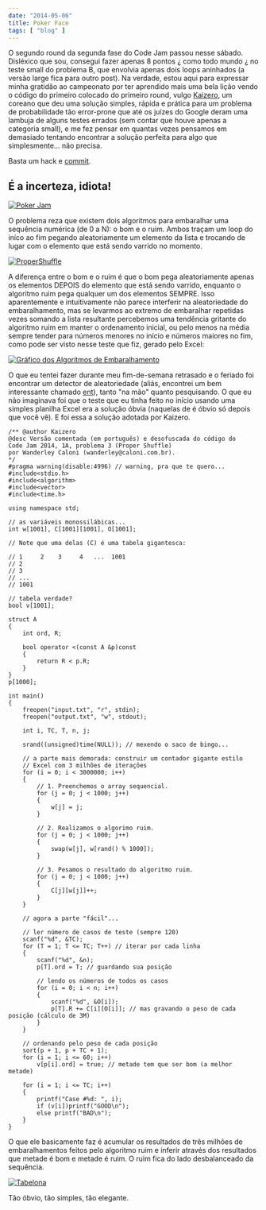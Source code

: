 ```yaml
---
date: "2014-05-06"
title: Poker Face
tags: [ "blog" ]
---
```

O segundo round da segunda fase do Code Jam passou nesse sábado. Disléxico que sou, consegui fazer apenas 8 pontos ¿ como todo mundo ¿ no teste small do problema B, que envolvia apenas dois loops aninhados (a versão large fica para outro post). Na verdade, estou aqui para expressar minha gratidão ao campeonato por ter aprendido mais uma bela lição vendo o código do primeiro colocado do primeiro round, vulgo [Kaizero](https://code.google.com/codejam/contest/2984486/scoreboard?c=2984486#vf=1), um coreano que deu uma solução simples, rápida e prática para um problema de probabilidade tão error-prone que até os juízes do Google deram uma lambuja de alguns testes errados (sem contar que houve apenas a categoria small), e me fez pensar em quantas vezes pensamos em demasiado tentando encontrar a solução perfeita para algo que simplesmente... não precisa.

Basta um hack e [commit](http://pcottle.github.io/learnGitBranching/?NODEMO&defaultTab=remote&command=levels).

## É a incerteza, idiota!

[![Poker Jam](/images/LmkKDXm.jpg)](/images/LmkKDXm.jpg)

O problema reza que existem dois algoritmos para embaralhar uma sequência numérica (de 0 a N): o bom e o ruim. Ambos traçam um loop do iníco ao fim pegando aleatoriamente um elemento da lista e trocando de lugar com o elemento que está sendo varrido no momento.

[![ProperShuffle](/images/UTQPIST.jpg)](/images/UTQPIST.jpg)

A diferença entre o bom e o ruim é que o bom pega aleatoriamente apenas os elementos DEPOIS do elemento que está sendo varrido, enquanto o algoritmo ruim pega qualquer um dos elementos SEMPRE. Isso aparentemente e intuitivamente não parece interferir na aleatoriedade do embaralhamento, mas se levarmos ao extremo de embaralhar repetidas vezes somando a lista resultante percebemos uma tendência gritante do algoritmo ruim em manter o ordenamento inicial, ou pelo menos na média sempre tender para números menores no início e números maiores no fim, como pode ser visto nesse teste que fiz, gerado pelo Excel:

[![Gráfico dos Algoritmos de Embaralhamento](/images/OL0hpLv.jpg)](/images/OL0hpLv.jpg)

O que eu tentei fazer durante meu fim-de-semana retrasado e o feriado foi encontrar um detector de aleatoriedade (aliás, encontrei um bem interessante chamado [ent](http://www.fourmilab.ch/random/)), tanto "na mão" quanto pesquisando. O que eu não imaginava foi que o teste que eu tinha feito no início usando uma simples planilha Excel era a solução óbvia (naquelas de é óbvio só depois que você vê). E foi essa a solução adotada por Kaizero.

```
/** @author Kaizero
@desc Versão comentada (em português) e desofuscada do código do 
Code Jam 2014, 1A, problema 3 (Proper Shuffle)
por Wanderley Caloni (wanderley@caloni.com.br).
*/
#pragma warning(disable:4996) // warning, pra que te quero...
#include<stdio.h>
#include<algorithm>
#include<vector>
#include<time.h>

using namespace std;

// as variáveis monossilábicas...
int w[1001], C[1001][1001], O[1001];

// Note que uma delas (C) é uma tabela gigantesca:

// 1     2    3     4   ...  1001
// 2
// 3
// ...
// 1001

// tabela verdade?
bool v[1001];

struct A
{	
	int ord, R;

	bool operator <(const A &p)const
	{
		return R < p.R;
	}
}
p[1000];

int main()
{
	freopen("input.txt", "r", stdin);
	freopen("output.txt", "w", stdout);

	int i, TC, T, n, j;

	srand((unsigned)time(NULL)); // mexendo o saco de bingo...

	// a parte mais demorada: construir um contador gigante estilo 
	// Excel com 3 milhões de iterações
	for (i = 0; i < 3000000; i++)
	{
		// 1. Preenchemos o array sequencial.
		for (j = 0; j < 1000; j++)
		{
			w[j] = j;
		}

		// 2. Realizamos o algorimo ruim.
		for (j = 0; j < 1000; j++)
		{
			swap(w[j], w[rand() % 1000]);
		}

		// 3. Pesamos o resultado do algoritmo ruim.
		for (j = 0; j < 1000; j++)
		{
			C[j][w[j]]++;
		}
	}

	// agora a parte "fácil"...

	// ler número de casos de teste (sempre 120)
	scanf("%d", &TC);
	for (T = 1; T <= TC; T++) // iterar por cada linha
	{
		scanf("%d", &n);
		p[T].ord = T; // guardando sua posição

		// lendo os números de todos os casos
		for (i = 0; i < n; i++)
		{
			scanf("%d", &O[i]);
			p[T].R += C[i][O[i]]; // mas gravando o peso de cada posição (cálculo de 3M)
		}
	}

	// ordenando pelo peso de cada posição
	sort(p + 1, p + TC + 1);
	for (i = 1; i <= 60; i++)
		v[p[i].ord] = true; // metade tem que ser bom (a melhor metade)

	for (i = 1; i <= TC; i++)
	{
		printf("Case #%d: ", i);
		if (v[i])printf("GOOD\n");
		else printf("BAD\n");
	}
}

```

O que ele basicamente faz é acumular os resultados de três milhões de embaralhamentos feitos pelo algoritmo ruim e inferir através dos resultados que metade é bom e metade é ruim. O ruim fica do lado desbalanceado da sequência.

[![Tabelona](/images/oe3heEP.jpg)](/images/oe3heEP.jpg)

Tão óbvio, tão simples, tão elegante.

